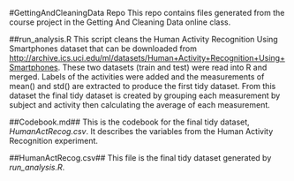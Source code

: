 #GettingAndCleaningData Repo
This repo contains files generated from the course project in the Getting And Cleaning Data online class.

##run_analysis.R
This script cleans the Human Activity Recognition Using Smartphones dataset that can be downloaded from
http://archive.ics.uci.edu/ml/datasets/Human+Activity+Recognition+Using+Smartphones.  These two datasets 
(train and test) were read into R and merged.  Labels of the activities were added and the measurements of 
mean() and std() are extracted to produce the first tidy dataset.  From this dataset the final tidy dataset
is created by grouping each measurement by subject and activity then calculating the average of each 
measurement.

##Codebook.md##
This is the codebook for the final tidy dataset, *HumanActRecog.csv*.  It describes the variables from the Human
Activity Recognition experiment.

##HumanActRecog.csv##
This file is the final tidy dataset generated by *run_analysis.R*.  


